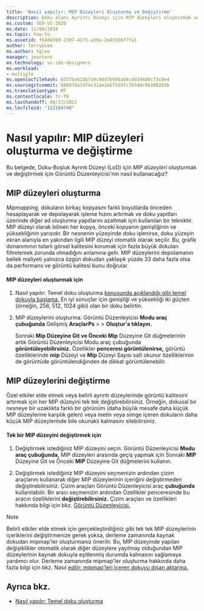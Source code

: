 ```yaml
---
title: 'Nasıl yapılır: MIP Düzeyleri Oluşturma ve Değiştirme'
description: Doku alanı Ayrıntı Düzeyi için MIP düzeyleri oluşturmak ve değiştirmek üzere Görüntü Düzenleyicisi'ni kullanmayı öğrenin.
ms.custom: SEO-VS-2020
ms.date: 11/04/2016
ms.topic: how-to
ms.assetid: f64d4369-2307-4175-a39a-2e45506f7fa1
author: TerryGLee
ms.author: tglee
manager: jmartens
ms.technology: vs-ide-designers
ms.workload:
- multiple
ms.openlocfilehash: 035fba623bfa9c90476698a04cdd194d0cf3c8e4
ms.sourcegitcommit: 68897da7d74c31ae1ebf5d47c7b5ddc9b108265b
ms.translationtype: MT
ms.contentlocale: tr-TR
ms.lasthandoff: 08/13/2021
ms.locfileid: "122104748"
---
```

# <a name="how-to-create-and-modify-mip-levels"></a>Nasıl yapılır: MIP düzeyleri oluşturma ve değiştirme
Bu belgede, Doku-Boşluk  Ayrıntı Düzeyi (LoD) için *MIP düzeyleri* oluşturmak ve değiştirmek için Görüntü Düzenleyicisi'nin nasıl kullanacağız?

## <a name="generating-mip-levels"></a>MIP düzeyleri oluşturma
*Mipmapping,* dokuların birkaç kopyasını farklı boyutlarda önceden hesaplayarak ve depolayarak işleme hızını artırmak ve doku yapıtları üzerinde diğer ad oluşturma yapıtlarını azaltmak için kullanılan bir tekniktir. MIP düzeyi olarak bilinen her kopya, önceki kopyanın genişliğinin ve yüksekliğinin yarısıdır. Bir nesnenin yüzeyinde doku işlenirse, doku yüzeyin ekran alanıyla en yakından ilgili MIP düzeyi otomatik olarak seçilir. Bu, grafik donanımının tutarlı görsel kalitesini korumak için fazla büyük dokuları filtrelemek zorunda olmadığını anlamına gelir. MIP düzeylerini depolamanın bellek maliyeti yalnızca özgün dokudan yaklaşık yüzde 33 daha fazla olsa da performans ve görüntü kalitesi bunu doğrular.

#### <a name="to-generate-mip-levels"></a>MIP düzeyleri oluşturmak için

1. Nasıl yapılır: Temel doku oluşturma [konusunda açıklandığı gibi temel dokuyla başlama.](../designers/how-to-create-a-basic-texture.md) En iyi sonuçlar için genişliği ve yüksekliği iki güçten (örneğin, 256, 512, 1024 gibi) olan bir doku belirtin.

2. MIP düzeylerini oluşturma. Görüntü Düzenleyicisi **Modu araç çubuğunda** Gelişmiş **AraçlarPs**  >    >  **Oluştur'a tıklayın.**

     Sonraki  **Mip Düzeyine Git ve Önceki Mip** Düzeyine Git düğmelerinin artık Görüntü Düzenleyicisi Modu araç çubuğunda **görüntüleyebilirsiniz.** Özellikler **penceresi görüntülenirse,** görüntü özelliklerinde **mip** Düzeyi ve **Mip** Düzeyi Sayısı salt okunur özelliklerinin de görüntüde görüntülendiğinden de dikkat görüntülenebilir.

## <a name="modifying-mip-levels"></a>MIP düzeylerini değiştirme
Özel etkiler elde etmek veya belirli ayrıntı düzeylerinde görüntü kalitesini artırmak için her MIP düzeyini tek tek değiştirebilirsiniz. Örneğin, dokusal bir nesneye bir uzaklıkta farklı bir görünüm (daha büyük mesafe daha küçük MIP düzeylerine karşılık gelen) veya metin veya simge içeren dokuların daha küçük MIP düzeylerinde bile okunaklı kalmasını silebilirsiniz.

#### <a name="to-modify-an-individual-mip-level"></a>Tek bir MIP düzeyini değiştirmek için

1. Değiştirmek istediğiniz MIP düzeyini seçin. Görüntü Düzenleyicisi **Modu araç çubuğunda,** MIP düzeyleri arasında geçiş yapmak için Sonraki **MIP** Düzeyine Git ve Önceki **MIP** Düzeyine Git düğmelerini kullanın.

2. Değiştirmek istediğiniz MIP düzeyini seçmenizin ardından çizim araçlarını kullanarak diğer MIP düzeylerinin içeriğini değiştirmeden değiştirebilirsiniz. Çizim araçları Görüntü Düzenleyicisi araç **çubuğunda** kullanılabilir. Bir aracı seçmenizin ardından Özellikler penceresinde bu aracın özelliklerini **değiştirebilirsiniz.** Çizim araçları ve özellikleri hakkında bilgi için bkz. [Görüntü Düzenleyicisi.](../designers/image-editor.md)

> [!NOTE]
> Belirli etkiler elde etmek için gerçekleştirdiğiniz gibi tek tek MIP düzeylerinin içeriklerini değiştirmenize gerek yoksa, derleme zamanında kaynak dokudan mipmap'ler oluşturmanız önerilir. Bu, MIP düzeyinde yapılan değişiklikler otomatik olarak diğer düzeylere yayılmay olduğundan MIP düzeylerinin kaynak dokuyla eşitlenmiş durumda kalmasını sağlamaya yardımcı olur. Derleme zamanında mipmap'ler oluşturma hakkında daha fazla bilgi için bkz. Nasıl [edilir: mipmap'leri içeren dokuyu dışarı aktarma.](../designers/how-to-export-a-texture-that-contains-mipmaps.md)

## <a name="see-also"></a>Ayrıca bkz.

- [Nasıl yapılır: Temel doku oluşturma](../designers/how-to-create-a-basic-texture.md)
